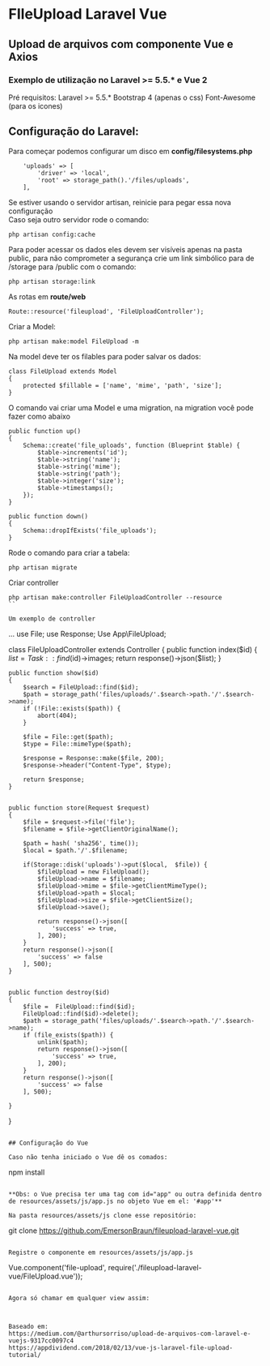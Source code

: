 # FIleUpload Laravel Vue
## Upload de arquivos com componente Vue e Axios 

### Exemplo de utilização no Laravel >= 5.5.* e Vue 2

Pré requisitos:
Laravel >= 5.5.*
Bootstrap 4 (apenas o css)
Font-Awesome (para os icones)

## Configuração do Laravel:

Para começar podemos configurar um disco em **config/filesystems.php**

```
    'uploads' => [
        'driver' => 'local',
        'root' => storage_path().'/files/uploads',
    ],
```

Se estiver usando o servidor artisan, reinicie para pegar essa nova configuração  
Caso seja outro servidor rode o comando:

```
php artisan config:cache
```

Para poder acessar os dados eles devem ser visíveis apenas na pasta public, para não comprometer a segurança crie um link simbólico para de /storage para /public com o comando:

```
php artisan storage:link
```

As rotas em **route/web**

```
Route::resource('fileupload', 'FileUploadController');
```
Criar a Model:

```
php artisan make:model FileUpload -m
````

Na model deve ter os filables para poder salvar os dados:

```
class FileUpload extends Model
{
    protected $fillable = ['name', 'mime', 'path', 'size'];
}
```

O comando vai criar uma Model e uma migration, na migration você pode fazer como abaixo

```
public function up()
{
    Schema::create('file_uploads', function (Blueprint $table) {
        $table->increments('id');
        $table->string('name');
        $table->string('mime');
        $table->string('path');
        $table->integer('size');
        $table->timestamps();
    });
}

public function down()
{
    Schema::dropIfExists('file_uploads');
}
```

Rode o comando para criar a tabela:

```
php artisan migrate
```

Criar controller

```
php artisan make:controller FileUploadController --resource
``

Um exemplo de controller

```
...
use File;
use Response;
Use App\FileUpload;

class FileUploadController extends Controller
{
    public function index($id)
    {
        $list = Task::find($id)->images;
        return response()->json($list);
    }

    public function show($id)
    {
        $search = FileUpload::find($id);
        $path = storage_path('files/uploads/'.$search->path.'/'.$search->name);
        if (!File::exists($path)) {
            abort(404);
        }

        $file = File::get($path);
        $type = File::mimeType($path);

        $response = Response::make($file, 200);
        $response->header("Content-Type", $type);

        return $response;
    }


    public function store(Request $request)
    {
        $file = $request->file('file');
        $filename = $file->getClientOriginalName();

        $path = hash( 'sha256', time());
        $local = $path.'/'.$filename;

        if(Storage::disk('uploads')->put($local,  $file)) {
            $fileUpload = new FileUpload();
            $fileUpload->name = $filename;
            $fileUpload->mime = $file->getClientMimeType();
            $fileUpload->path = $local;
            $fileUpload->size = $file->getClientSize();
            $fileUpload->save();

            return response()->json([
                'success' => true,
            ], 200);
        }
        return response()->json([
            'success' => false
        ], 500);
    }


    public function destroy($id)
    {
        $file =  FileUpload::find($id);
        FileUpload::find($id)->delete();
        $path = storage_path('files/uploads/'.$search->path.'/'.$search->name);
        if (file_exists($path)) {
            unlink($path);
            return response()->json([
                'success' => true,
            ], 200);
        }
        return response()->json([
            'success' => false
        ], 500);

    }
}
```

## Configuração do Vue

Caso não tenha iniciado o Vue dê os comados:

```
npm install
```

**Obs: o Vue precisa ter uma tag com id="app" ou outra definida dentro de resources/assets/js/app.js no objeto Vue em el: '#app'**

Na pasta resources/assets/js clone esse repositório:
```
git clone https://github.com/EmersonBraun/fileupload-laravel-vue.git
```

Registre o componente em resources/assets/js/app.js

```
Vue.component('file-upload', require('./fileupload-laravel-vue/FileUpload.vue'));
```

Agora só chamar em qualquer view assim:

```
<file-upload 
    action="fileupload"
    :ext="['png','jpeg','jpg']" 
    >
</file-upload>
```


Baseado em:  
https://medium.com/@arthursorriso/upload-de-arquivos-com-laravel-e-vuejs-9317cc0097c4
https://appdividend.com/2018/02/13/vue-js-laravel-file-upload-tutorial/
